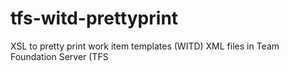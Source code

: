 # tfs-witd-prettyprint
XSL to pretty print work item templates (WITD) XML files in Team Foundation Server (TFS
